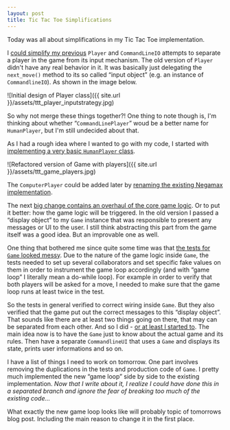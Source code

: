 ```yaml
---
layout: post
title: Tic Tac Toe Simplifications
---
```


Today was all about simplifications in my Tic Tac Toe implementation.

I [could simplify my previous](https://github.com/christophgockel/tictactoe-ruby/commit/2b0422c868a0f79112ddbcacda00b230996406fd) `Player` and `CommandLineIO` attempts to separate a player in the game from its input mechanism. The old version of `Player` didn't have any real behavior in it. It was basically just delegating the `next_move()` method to its so called &ldquo;input object&rdquo; (e.g. an instance of `CommandlineIO`). As shown in the image below.

![Initial design of Player class]({{ site.url }}/assets/ttt_player_inputstrategy.jpg)


So why not merge these things together?! One thing to note though is, I'm thinking about whether &ldquo;`CommandLinePlayer`&rdquo; woud be a better name for `HumanPlayer`, but I'm still undecided about that.

As I had a rough idea where I wanted to go with my code, I started with [implementing a very basic `HumanPlayer` class](https://github.com/christophgockel/tictactoe-ruby/commit/3028dec93eec47f5fd87db82711ecbf90b9153c2).

![Refactored version of Game with players]({{ site.url }}/assets/ttt_game_players.jpg)

The `ComputerPlayer` could be added later by [renaming the existing Negamax implementation](https://github.com/christophgockel/tictactoe-ruby/blob/2b0422c868a0f79112ddbcacda00b230996406fd/lib/computer_player.rb).

The next [big change contains an overhaul of the core game logic](https://github.com/christophgockel/tictactoe-ruby/commit/06dbded4f0d13d4a1174710e8eb39c91080cf9b8). Or to put it better: how the game logic will be triggered. In the old version I passed a &ldquo;display object&rdquo; to my `Game` instance that was responsible to present any messages or UI to the user. I still think abstracting this part from the game itself was a good idea. But an improvable one as well.

One thing that bothered me since quite some time was that [the tests for `Game` looked messy](https://github.com/christophgockel/tictactoe-ruby/blob/2b0422c868a0f79112ddbcacda00b230996406fd/spec/game_spec.rb). Due to the nature of the game logic inside `Game`, the tests needed to set up several collaborators and set specific fake values on them in order to instrument the game loop accordingly (and with &ldquo;game loop&rdquo; I literally mean a do-while loop). For example in order to verify that both players will be asked for a move, I needed to make sure that the game loop runs at least twice in the test.

So the tests in general verified to correct wiring inside `Game`. But they also verified that the game put out the correct messages to this &ldquo;display object&rdquo;. That sounds like there are at least two things going on there, that may can be separated from each other. And so I did - [or at least I started to](https://github.com/christophgockel/tictactoe-ruby/commit/06dbded4f0d13d4a1174710e8eb39c91080cf9b8).
The main idea now is to have the `Game` just to know about the actual game and its rules. Then have a separate `CommandlineUI` that uses a `Game` and displays its state, prints user informations and so on.

I have a list of things I need to work on tomorrow. One part involves removing the duplications in the tests and production code of `Game`. I pretty much implemented the new &ldquo;game loop&rdquo; side by side to the existing implementation. _Now that I write about it, I realize I could have done this in a separated branch and ignore the fear of breaking too much of the existing code..._

What exactly the new game loop looks like will probably topic of tomorrows blog post. Including the main reason to change it in the first place.
